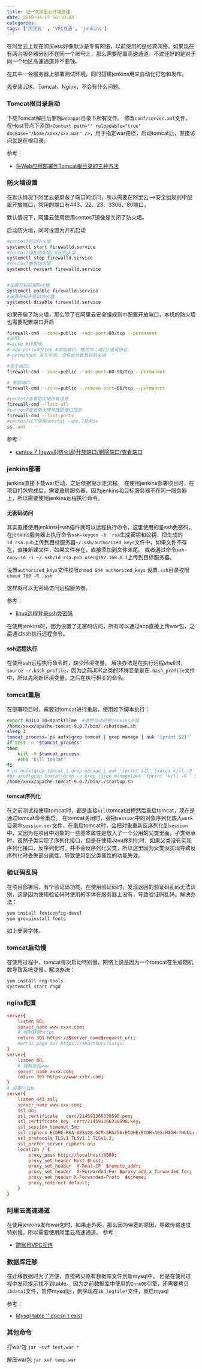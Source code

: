 ```yaml
---
title: 记一次阿里云环境搭建
date: 2018-04-17 16:10:03
categories: 
tags: ['阿里云' , 'VPC互通', 'jenkins']
---
```


在阿里云上现在购买esc好像默认是专有网络，以前使用的是经典网络。如果现在有两台服务器分别不在同一个账号上，那么需要配置高速通道。不过还好的是对于同一个地区高速通道并不要钱。

在其中一台服务器上部署测试环境，同时搭建jenkins用来自动化打包和发布。

先安装JDK、Tomcat、Nginx，不会有什么问题。
<!-- more -->
### Tomcat根目录启动
下载Tomcat解压后删除`webapps`目录下所有文件。
修改`conf/server.xml`文件，在Host节点下添加`<Context path="" reloadable="true" docBase="/home/xxxx/xxx.war" />`，用于指定war路径，启动tomcat后，直接访问就是在根目录。

参考：
* [将Web应用部署到Tomcat根目录的三种方法](https://blog.csdn.net/yakoo5/article/details/53207880)

### 防火墙设置
在默认情况下阿里云是屏蔽了端口的访问，所以需要在阿里云-->安全组规则中配置开放端口，常用的端口有443、22、23、3306、80端口。

默认情况下，阿里云使用使用centos7镜像是关闭了防火墙。

启动防火墙，同时设置为开机启动
```sh
#centos7启动防火墙
systemctl start firewalld.service
#centos7停止防火墙/关闭防火墙
systemctl stop firewalld.service
#centos7重启防火墙
systemctl restart firewalld.service


#设置开机启用防火墙
systemctl enable firewalld.service
#设置开机不启动防火墙
systemctl disable firewalld.service
```
如果开启了防火墙，那么除了在阿里云安全组规则中配置开放端口，本机的防火墙也需要配置端口开启
```sh
firewall-cmd --zone=public --add-port=80/tcp --permanent
#说明:
#–zone #作用域
#–add-port=80/tcp #添加端口，格式为：端口/通讯协议
#–permanent 永久生效，没有此参数重启后失效

#多个端口:
firewall-cmd --zone=public --add-port=80-90/tcp --permanent

# 删除端口
firewall-cmd --zone=public --remove-port=80/tcp --permanent

#centos7查看防火墙所有信息
firewall-cmd --list-all
#centos7查看防火墙开放的端口信息
firewall-cmd --list-ports
#centos7以下使用netstat -ant,7使用ss
ss -ant
```
参考：
* [centos 7 firewall(防火墙)开放端口/删除端口/查看端口 ](http://www.leftso.com/blog/163.html)

### jenkins部署
jenkins直接下载war启动，之后依据提示走流程。
在使用jenkins部署项目时，在项目打包完成后，需要重启服务器，因为jenkins和目标服务器不在同一服务器上，所以需要使用jenkins远程执行命令。

#### 无密码访问
其实直接使用jenkins中ssh插件就可以远程执行命令，这里使用的是ssh免密码。
在jenkins服务器上执行命令`ssh-keygen -t  rsa`生成密钥和公钥，把生成的`id_rsa.pub`上传到目标服务器`~/.ssh/authorized_keys`文件中，如果文件不存在，直接新建文件，如果文件存在，直接添加到文件末尾。
或者通过命令`ssh-copy-id -i ~/.ssh/id_rsa.pub user@192.168.0.1`上传到目标服务器。

设置`authorized_keys`文件权限`chmod 644 authorized_keys`
设置`.ssh`目录权限`chmod 700 -R .ssh`

这样就可以无密码访问远程服务器。

参考：
* [linux远程登录ssh免密码](https://blog.csdn.net/zhuying_linux/article/details/7049078Bc4R@f1Id5Q!)

在使用jenkins时，因为设置了无密码访问，所有可以通过scp直接上传war包，之后通过ssh执行远程命令。


#### ssh远程执行
在使用ssh远程执行命令时，缺少环境变量。
解决办法是在执行远程shell时，`source ~/.bash_profile`，因为之前JDK之类的环境变量是在`.bash_profile`文件中，所以先刷新环境变量，之后在执行相关的命令。


### tomcat重启
在部署项目时，需要对tomcat进行重启，使用如下脚本执行：
```sh
export BUILD_ID=dontkillme	#避免启动时被jenkins杀掉
/home/xxxx/apache-tomcat-9.0.7/bin/./shutdown.sh
sleep 3
tomcat_process=`ps aufx|grep tomcat | grep manage | awk '{print $2}'`
if test -n "$tomcat_process"
then
    kill -9 $tomcat_process
    echo "kill tomcat"
fi
#`ps aufx|grep tomcat | grep manage | awk '{print $2}' |xargs kill -9`
#ps axuf|grep tomcat|grep -v grep |grep manage|awk '{print "kill -9 " $2}'|sh
/home/xxxx/apache-tomcat-9.0.7/bin/./startup.sh
```

#### tomcat序列化
在之前测试和使用tomcat时，都是直接`kill`tomcat进程然后重启tomcat，现在是通过tomcat命令重启。
在tomcat关闭时，会把`session`中的对象序列化放入`work`目录中`session.ser`文件，在重启tomcat时，会把对象重新反序列化到`session`中，又因为在项目中对象的一些基本属性是放入了一个公用的父类里面，子类继承时，虽然子类实现了序列化接口，但是在使用Java序列化时，如果父类没有实现序列化接口，反序列化时，并不会反序列化父类，所以这里因为父类没实现导致反序列化时丢失部分属性，导致使用到父类属性的功能失效。

### 验证码乱码
在项目部署后，有个验证码功能，在使用验证码时，发现返回的验证码乱码无法识别，这是因为使用验证码时使用的字体在服务器上没有，导致验证码乱码。解决办法：
```sh
yum install fontconfig-devel 
yum groupinstall fonts
```
如上安装字体。

### tomcat启动慢
在使用过程中，tomcat每次启动特别慢，网络上说是因为一个tomcat在生成随机数导致系统变慢。解决办法：
```sh
yum install rng-tools
systemctl start rngd
```

### nginx配置
```conf
server{
    listen 80;
    server_name www.xxxx.com;
    # 强制转跳https
    return 301 https://$server_name$request_uri;
    #error_page 497 https://$host$uri?$args;
}
server{
    listen 80;
    # 强制添加www
    server_name xxxx.com;
    return 301 https://www.xxxx.com;
}
# 设置https
server{
    listen 443 ssl;
    server_name www.xxx.com;
    ssl on;
    ssl_certificate   cert/214591366330598.pem;
    ssl_certificate_key  cert/214591366330598.key;
    ssl_session_timeout 5m;
    ssl_ciphers ECDHE-RSA-AES128-GCM-SHA256:ECDHE:ECDH:AES:HIGH:!NULL:!aNULL:!MD5:!ADH:!RC4;
    ssl_protocols TLSv1 TLSv1.1 TLSv1.2;
    ssl_prefer_server_ciphers on;
    location / {
        proxy_pass http://localhost:8080;
        proxy_set_header Host $host;
        proxy_set_header  X-Real-IP  $remote_addr;
        proxy_set_header  X-Forwarded-For $proxy_add_x_forwarded_for;
        proxy_set_header X-Forwarded-Proto  $scheme;
        proxy_redirect default;
    }
}
```

### 阿里云高速通道
在使用jenkins发布war包时，如果走外网，那么因为带宽的原因，导致传输速度特别慢，所以需要使用阿里云高速通道。
参考：
* [跨账号VPC互连](https://helpcdn.aliyun.com/document_detail/44843.html?spm=a2c4g.11186623.2.3.DpNqM4)

### 数据库迁移
在迁移数据时为了方便，直接拷贝原有数据库文件到新mysql中。
但是在使用过程中发现提示找不到table。
因为之前数据库中使用的`InnoDB`引擎，还需要拷贝`ibdata1`文件，暂停mysql后，删除现在`ib_logfile*`文件，重启mysql

参考：
* [Mysql table '' doesn`t exist](http://www.cnblogs.com/brucexuyg/archive/2012/06/22/2558755.html)


### 其他命令
打war包
`jar -cvf test.war *`

解压war包
`jar xvf temp.war`

